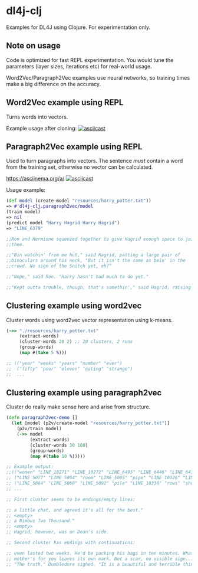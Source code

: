 # dl4j-clj

Examples for DL4J using Clojure. For experimentation only.

## Note on usage

Code is optimized for fast REPL experimentation. You would tune
the parameters (layer sizes, iterations etc) for real-world usage.

Word2Vec/Paragraph2Vec examples use neural networks, so training
times make a big difference on the accuracy.

## Word2Vec example using REPL

Turns words into vectors.

Example usage after cloning:
[![asciicast](https://asciinema.org/a/1b8anqb29r3a280zer88k9p1m.png)](https://asciinema.org/a/1b8anqb29r3a280zer88k9p1m)

## Paragraph2Vec example using REPL

Used to turn paragraphs into vectors. The sentence _must_ contain
a word from the training set, otherwise no vector can be calculated.

https://asciinema.org/a/
[![asciicast](https://asciinema.org/a/6m7t6pqf3wp4sbv28o78rd12u.png)](https://asciinema.org/a/6m7t6pqf3wp4sbv28o78rd12u)

Usage example:

```clojure
(def model (create-model "resources/harry_potter.txt"))
=> #'dl4j-clj.paragraph2vec/model
(train model)
=> nil
(predict model "Harry Hagrid Harry Hagrid")
=> "LINE_6379"

;;Ron and Hermione squeezed together to give Hagrid enough space to join
;;them.

;;"Bin watchin' from me hut," said Hagrid, patting a large pair of
;;binoculars around his neck, "But it isn't the same as bein' in the
;;crowd. No sign of the Snitch yet, eh?"

;;"Nope," said Ron. "Harry hasn't had much to do yet."

;;"Kept outta trouble, though, that's somethin'," said Hagrid, raising his
```

## Clustering example using word2vec

Cluster words using word2vec vector representation using k-means.

```clojure
(->> "./resources/harry_potter.txt"
     (extract-words)
     (cluster-words 20 2) ;; 20 clusters, 2 runs
     (group-words)
     (map #(take 5 %)))

;; (("year" "weeks" "years" "number" "ever")
;;  ("fifty" "poor" "eleven" "eating" "strange")
;;  ...
```

## Clustering example using paragraph2vec

Cluster do really make sense here and arise from structure.

```clojure
(defn paragraph2vec-demo []
  (let [model (p2v/create-model "resources/harry_potter.txt")]
    (p2v/train model)
    (->> model
         (extract-words)
         (cluster-words 30 100)
         (group-words)
         (map #(take 10 %)))))

;; Example output:
;;(("women" "LINE_10271" "LINE_10272" "LINE_6495" "LINE_6446" "LINE_6436" ...
;; ("LINE_5077" "LINE_5094" "room" "LINE_5085" "pipe" "LINE_10326" "LINE_6409" ...
;; ("LINE_5064" "LINE_5060" "LINE_5092" "pile" "LINE_10336" "rows" "shops" ...
;; ...

;; First cluster seems to be endings/empty lines:

;; a little chat, and agreed it's all for the best."
;; <empty>
;; a Nimbus Two Thousand."
;; <empty>
;; Hagrid, however, was on Dean's side.

;; Second cluster has endings with continuations:

;; even lasted two weeks. He'd be packing his bags in ten minutes. What
;; mother's for you leaves its own mark. Not a scar, no visible sign... to
;; "The truth." Dumbledore sighed. "It is a beautiful and terrible thing,
```
